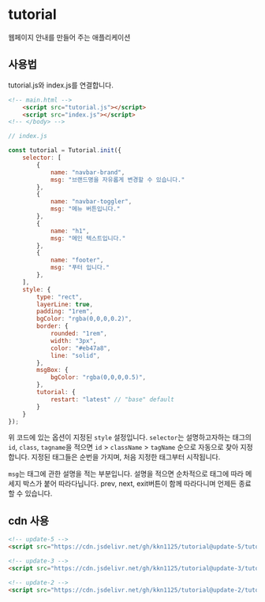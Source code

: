 # tutorial

웹페이지 안내를 만들어 주는 애플리케이션

## 사용법

tutorial.js와 index.js를 연결합니다.

```html
<!-- main.html -->
    <script src="tutorial.js"></script>
    <script src="index.js"></script>
<!-- </body> -->
```

```javascript
// index.js

const tutorial = Tutorial.init({
    selector: [
        {
            name: "navbar-brand",
            msg: "브랜드명을 자유롭게 변경할 수 있습니다."
        },
        {
            name: "navbar-toggler",
            msg: "메뉴 버튼입니다."
        },
        {
            name: "h1",
            msg: "메인 텍스트입니다."
        },
        {
            name: "footer",
            msg: "푸터 입니다."
        },
    ],
    style: {
        type: "rect",
        layerLine: true,
        padding: "1rem",
        bgColor: "rgba(0,0,0,0.2)",
        border: {
            rounded: "1rem",
            width: "3px",
            color: "#eb47a8",
            line: "solid",
        },
        msgBox: {
            bgColor: "rgba(0,0,0,0.5)",
        },
        tutorial: {
            restart: "latest" // "base" default
        }
    }
});
```

위 코드에 있는 옵션이 지정된 `style` 설정입니다. `selector`는 설명하고자하는 태그의 `id`, `class`, `tagname`을 적으면 `id` > `className` > `tagName` 순으로 자동으로 찾아 지정합니다.
지정된 태그들은 순번을 가지며, 처음 지정한 태그부터 시작됩니다.

`msg`는 태그에 관한 설명을 적는 부분입니다. 설명을 적으면 순차적으로 태그에 따라 메세지 박스가 붙어 따라다닙니다. prev, next, exit버튼이 함께 따라다니며 언제든 종료할 수 있습니다.

## cdn 사용

```html
<!-- update-5 -->
<script src="https://cdn.jsdelivr.net/gh/kkn1125/tutorial@update-5/tutorial.js" integrity="sha384-sA5mI0st775JGtzxJUNd8aln7/fhc82dqZOXqntMWHCIJbHjb6pRsWZ7N8WpKLdP" crossorigin="anonymous"></script>

<!-- update-3 -->
<script src="https://cdn.jsdelivr.net/gh/kkn1125/tutorial@update-3/tutorial.js" integrity="sha384-yvfG/GN5C3D97wAfUl7c99ifvThQTaW//zZVfJ8YNvTpiT30oTpm4Bm2e/SFlW0z" crossorigin="anonymous"></script>

<!-- update-2 -->
<script src="https://cdn.jsdelivr.net/gh/kkn1125/tutorial@update-2/tutorial.js" integrity="sha384-WHjeFhy3HdxzR+H8+i7YxIdxJArvdqIOH+l2EHajuBxZCTxdcD5OdB5l439OdUjg" crossorigin="anonymous"></script>
```